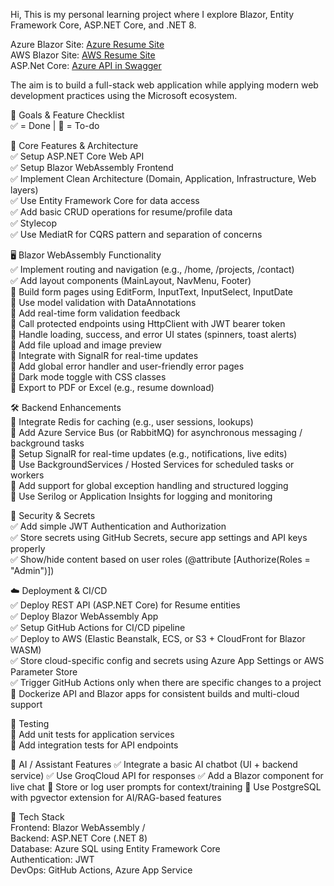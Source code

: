 Hi, This is my personal learning project where I explore Blazor, Entity Framework Core, ASP.NET Core, and .NET 8.

Azure Blazor Site: [Azure Resume Site](https://marvinvalencia-bkcredfvbtd3cbgs.southeastasia-01.azurewebsites.net) <br/>
AWS Blazor Site: [AWS Resume Site](http://marvinvalencia.ap-southeast-1.elasticbeanstalk.com/) <br/>
ASP.Net Core: [Azure API in Swagger](https://resume-project-api-ama4f0fbfde9cxge.southeastasia-01.azurewebsites.net/swagger/index.html)<br/>

The aim is to build a full-stack web application while applying modern web development practices using the Microsoft ecosystem.

🚀 Goals & Feature Checklist <br/>
✅ = Done | 🔲 = To-do

🔧 Core Features & Architecture <br/>
✅ Setup ASP.NET Core Web API <br/>
✅ Setup Blazor WebAssembly Frontend <br/>
✅ Implement Clean Architecture (Domain, Application, Infrastructure, Web layers) <br/>
✅ Use Entity Framework Core for data access <br/>
✅ Add basic CRUD operations for resume/profile data <br/>
✅ Stylecop <br/>
✅ Use MediatR for CQRS pattern and separation of concerns <br/>

🖥️ Blazor WebAssembly Functionality <br/>
✅ Implement routing and navigation (e.g., /home, /projects, /contact) <br/>
✅ Add layout components (MainLayout, NavMenu, Footer) <br/>
🔲 Build form pages using EditForm, InputText, InputSelect, InputDate <br/>
🔲 Use model validation with DataAnnotations <br/>
🔲 Add real-time form validation feedback <br/>
🔲 Call protected endpoints using HttpClient with JWT bearer token <br/>
🔲 Handle loading, success, and error UI states (spinners, toast alerts) <br/>
🔲 Add file upload and image preview <br/>
🔲 Integrate with SignalR for real-time updates <br/>
🔲 Add global error handler and user-friendly error pages <br/>
🔲 Dark mode toggle with CSS classes <br/>
🔲 Export to PDF or Excel (e.g., resume download) <br/>

🛠️ Backend Enhancements <br/>
🔲 Integrate Redis for caching (e.g., user sessions, lookups) <br/>
🔲 Add Azure Service Bus (or RabbitMQ) for asynchronous messaging / background tasks <br/>
🔲 Setup SignalR for real-time updates (e.g., notifications, live edits) <br/>
🔲 Use BackgroundServices / Hosted Services for scheduled tasks or workers <br/>
🔲 Add support for global exception handling and structured logging <br/>
🔲 Use Serilog or Application Insights for logging and monitoring <br/>

🔐 Security & Secrets <br/>
✅ Add simple JWT Authentication and Authorization <br/>
✅ Store secrets using GitHub Secrets, secure app settings and API keys properly <br/>
✅ Show/hide content based on user roles (@attribute [Authorize(Roles = "Admin")]) <br/>

☁️ Deployment & CI/CD <br/>
✅ Deploy REST API (ASP.NET Core) for Resume entities <br/>
✅ Deploy Blazor WebAssembly App  <br/>
✅ Setup GitHub Actions for CI/CD pipeline <br/>
✅ Deploy to AWS (Elastic Beanstalk, ECS, or S3 + CloudFront for Blazor WASM) <br/>
✅ Store cloud-specific config and secrets using Azure App Settings or AWS Parameter Store <br/>
✅ Trigger GitHub Actions only when there are specific changes to a project <br/>
🔲 Dockerize API and Blazor apps for consistent builds and multi-cloud support <br/>

🧪 Testing <br/>
🔲 Add unit tests for application services <br/>
🔲 Add integration tests for API endpoints <br/>

🤖 AI / Assistant Features
✅ Integrate a basic AI chatbot (UI + backend service)
✅ Use GroqCloud API for responses
✅ Add a Blazor component for live chat
🔲 Store or log user prompts for context/training
🔲 Use PostgreSQL with pgvector extension for AI/RAG-based features

📌 Tech Stack <br/>
Frontend: Blazor WebAssembly /<br/>
Backend: ASP.NET Core (.NET 8) <br/>
Database: Azure SQL using Entity Framework Core <br/>
Authentication: JWT <br/>
DevOps: GitHub Actions, Azure App Service <br/>
